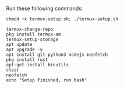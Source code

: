 Run these following commands:

```
chmod +x termux-setup.sh; ./termux-setup.sh
```

```
termux-change-repo
pkg install termux-am
termux-setup-storage
apt update
apt upgrade -y
apt install git python3 nodejs neofetch
pkg install rust
apt-get install binutils
clear
neofetch
echo "Setup finished, run bash"
```
